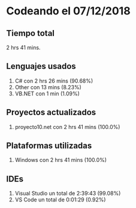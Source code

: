 # Codeando el 07/12/2018

## Tiempo total
2 hrs 41 mins.

## Lenguajes usados
1. C# con 2 hrs 26 mins (90.68%)
1. Other con 13 mins (8.23%)
1. VB.NET con 1 min (1.09%)

## Proyectos actualizados
1. proyecto10.net con 2 hrs 41 mins (100.0%)

## Plataformas utilizadas
1. Windows con 2 hrs 41 mins (100.0%)

## IDEs
1. Visual Studio un total de 2:39:43 (99.08%)
1. VS Code un total de 0:01:29 (0.92%)
